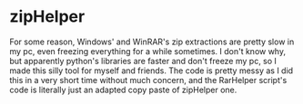 # zipHelper
 
For some reason, Windows' and WinRAR's zip extractions are pretty slow in my pc, even freezing everything for a while sometimes.
I don't know why, but apparently python's libraries are faster and don't freeze my pc, so I made this silly tool for myself and friends.
The code is pretty messy as I did this in a very short time without much concern, and the RarHelper script's code is literally just an adapted copy paste of zipHelper one.
